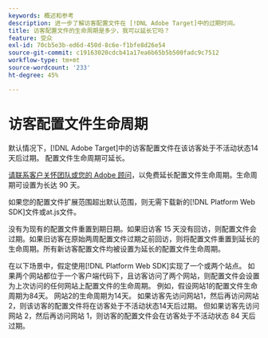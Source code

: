 ```yaml
---
keywords: 概述和参考
description: 进一步了解访客配置文件在 [!DNL Adobe Target]中的过期时间。
title: 访客配置文件的生命周期是多少，我可以延长它吗？
feature: 受众
exl-id: 70cb5e3b-ed6d-450d-8c6e-f1bfe8d26e54
source-git-commit: c19163020cdcb41a17ea6b65b5b500fadc9c7512
workflow-type: tm+mt
source-wordcount: '233'
ht-degree: 45%

---
```


# 访客配置文件生命周期

默认情况下，[!DNL Adobe Target]中的访客配置文件在该访客处于不活动状态14天后过期。 配置文件生命周期可延长。

[请联系客户关怀团队或您的 Adobe 顾问](/help/cmp-resources-and-contact-information.md#reference_ACA3391A00EF467B87930A450050077C)，以免费延长配置文件生命周期。生命周期可设置为长达 90 天。

如果您的配置文件扩展范围超出默认范围，则无需下载新的[!DNL Platform Web SDK]文件或at.js文件。

没有为现有的配置文件重置到期日期。如果旧访客 15 天没有回访，则配置文件会过期。如果旧访客在原始两周配置文件过期之前回访，则将配置文件重置到延长的生命周期。所有新访客配置文件均被设置为延长的配置文件生命周期。

在以下场景中，假定使用[!DNL Platform Web SDK]实现了一个或两个站点。 如果两个网站都位于一个客户端代码下，且访客访问了两个网站，则配置文件会设置为上次访问的任何网站上配置文件的生命周期。 例如，假设网站1的配置文件生命周期为84天。 网站2的生命周期为14天。 如果访客先访问网站1，然后再访问网站2，则该访客的配置文件将在访客处于不活动状态14天后过期。 但如果访客先访问网站 2，然后再访问网站 1，则访客的配置文件会在访客处于不活动状态 84 天后过期。
